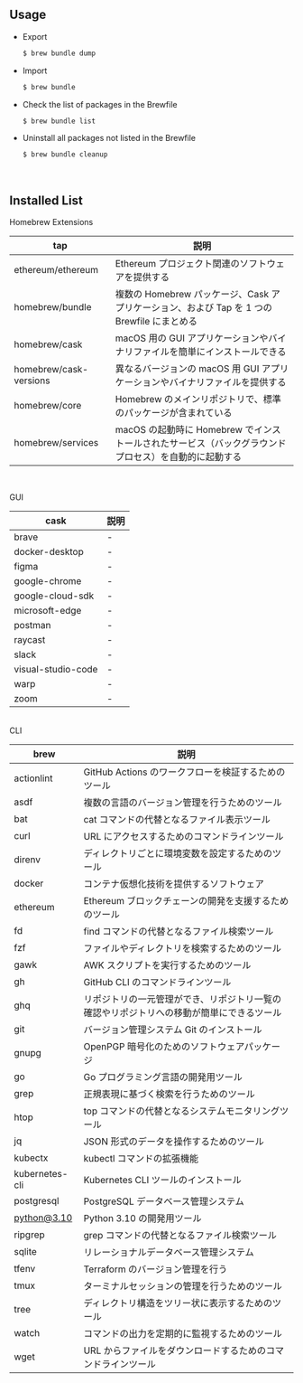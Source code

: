 ## Usage

- Export
  ```bash
  $ brew bundle dump
  ```
- Import
  ```bash
  $ brew bundle
  ```
- Check the list of packages in the Brewfile
  ```bash
  $ brew bundle list
  ```
- Uninstall all packages not listed in the Brewfile
  ```bash
  $ brew bundle cleanup
  ```
  <br>

## Installed List

Homebrew Extensions

| tap                    | 説明                                                                                                 |
| ---------------------- | ---------------------------------------------------------------------------------------------------- |
| ethereum/ethereum      | Ethereum プロジェクト関連のソフトウェアを提供する                                                    |
| homebrew/bundle        | 複数の Homebrew パッケージ、Cask アプリケーション、および Tap を 1 つの Brewfile にまとめる          |
| homebrew/cask          | macOS 用の GUI アプリケーションやバイナリファイルを簡単にインストールできる                          |
| homebrew/cask-versions | 異なるバージョンの macOS 用 GUI アプリケーションやバイナリファイルを提供する                         |
| homebrew/core          | Homebrew のメインリポジトリで、標準のパッケージが含まれている                                        |
| homebrew/services      | macOS の起動時に Homebrew でインストールされたサービス（バックグラウンドプロセス）を自動的に起動する |

<br>

GUI

| cask               | 説明 |
| ------------------ | ---- |
| brave              | -    |
| docker-desktop     | -    |
| figma              | -    |
| google-chrome      | -    |
| google-cloud-sdk   | -    |
| microsoft-edge     | -    |
| postman            | -    |
| raycast            | -    |
| slack              | -    |
| visual-studio-code | -    |
| warp               | -    |
| zoom               | -    |

<br>
CLI

| brew           | 説明                                                                                     |
| -------------- | ---------------------------------------------------------------------------------------- |
| actionlint     | GitHub Actions のワークフローを検証するためのツール                                      |
| asdf           | 複数の言語のバージョン管理を行うためのツール                                             |
| bat            | cat コマンドの代替となるファイル表示ツール                                               |
| curl           | URL にアクセスするためのコマンドラインツール                                             |
| direnv         | ディレクトリごとに環境変数を設定するためのツール                                         |
| docker         | コンテナ仮想化技術を提供するソフトウェア                                                 |
| ethereum       | Ethereum ブロックチェーンの開発を支援するためのツール                                    |
| fd             | find コマンドの代替となるファイル検索ツール                                              |
| fzf            | ファイルやディレクトリを検索するためのツール                                             |
| gawk           | AWK スクリプトを実行するためのツール                                                     |
| gh             | GitHub CLI のコマンドラインツール                                                        |
| ghq            | リポジトリの一元管理ができ、リポジトリ一覧の確認やリポジトリへの移動が簡単にできるツール |
| git            | バージョン管理システム Git のインストール                                                |
| gnupg          | OpenPGP 暗号化のためのソフトウェアパッケージ                                             |
| go             | Go プログラミング言語の開発用ツール                                                      |
| grep           | 正規表現に基づく検索を行うためのツール                                                   |
| htop           | top コマンドの代替となるシステムモニタリングツール                                       |
| jq             | JSON 形式のデータを操作するためのツール                                                  |
| kubectx        | kubectl コマンドの拡張機能                                                               |
| kubernetes-cli | Kubernetes CLI ツールのインストール                                                      |
| postgresql     | PostgreSQL データベース管理システム                                                      |
| python@3.10    | Python 3.10 の開発用ツール                                                               |
| ripgrep        | grep コマンドの代替となるファイル検索ツール                                              |
| sqlite         | リレーショナルデータベース管理システム                                                   |
| tfenv          | Terraform のバージョン管理を行う                                                         |
| tmux           | ターミナルセッションの管理を行うためのツール                                             |
| tree           | ディレクトリ構造をツリー状に表示するためのツール                                         |
| watch          | コマンドの出力を定期的に監視するためのツール                                             |
| wget           | URL からファイルをダウンロードするためのコマンドラインツール                             |
